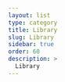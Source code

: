 ```yaml
---
layout: list
type: category
title: Library
slug: Library
sidebar: true
order: 60
description: >
  Library
---
```

